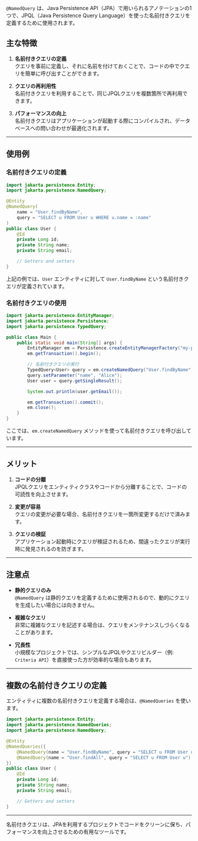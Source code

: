 `@NamedQuery` は、Java Persistence API（JPA）で用いられるアノテーションの1つで、JPQL（Java Persistence Query Language）を使った名前付きクエリを定義するために使用されます。

## 主な特徴
1. **名前付きクエリの定義**  
   クエリを事前に定義し、それに名前を付けておくことで、コードの中でクエリを簡単に呼び出すことができます。

2. **クエリの再利用性**  
   名前付きクエリを利用することで、同じJPQLクエリを複数箇所で再利用できます。

3. **パフォーマンスの向上**  
   名前付きクエリはアプリケーションが起動する際にコンパイルされ、データベースへの問い合わせが最適化されます。

---

## 使用例
### 名前付きクエリの定義

```java
import jakarta.persistence.Entity;
import jakarta.persistence.NamedQuery;

@Entity
@NamedQuery(
    name = "User.findByName",
    query = "SELECT u FROM User u WHERE u.name = :name"
)
public class User {
    @Id
    private Long id;
    private String name;
    private String email;

    // Getters and setters
}
```

上記の例では、`User` エンティティに対して `User.findByName` という名前付きクエリが定義されています。

### 名前付きクエリの使用

```java
import jakarta.persistence.EntityManager;
import jakarta.persistence.Persistence;
import jakarta.persistence.TypedQuery;

public class Main {
    public static void main(String[] args) {
        EntityManager em = Persistence.createEntityManagerFactory("my-persistence-unit").createEntityManager();
        em.getTransaction().begin();

        // 名前付きクエリの実行
        TypedQuery<User> query = em.createNamedQuery("User.findByName", User.class);
        query.setParameter("name", "Alice");
        User user = query.getSingleResult();

        System.out.println(user.getEmail());

        em.getTransaction().commit();
        em.close();
    }
}
```

ここでは、`em.createNamedQuery` メソッドを使って名前付きクエリを呼び出しています。

---

## メリット
1. **コードの分離**  
   JPQLクエリをエンティティクラスやコードから分離することで、コードの可読性を向上させます。

2. **変更が容易**  
   クエリの変更が必要な場合、名前付きクエリを一箇所変更するだけで済みます。

3. **クエリの検証**  
   アプリケーション起動時にクエリが検証されるため、間違ったクエリが実行時に発見されるのを防ぎます。

---

## 注意点
- **静的クエリのみ**  
  `@NamedQuery` は静的クエリを定義するために使用されるので、動的にクエリを生成したい場合には向きません。
  
- **複雑なクエリ**  
  非常に複雑なクエリを記述する場合は、クエリをメンテナンスしづらくなることがあります。

- **冗長性**  
  小規模なプロジェクトでは、シンプルなJPQLやクエリビルダー（例: `Criteria API`）を直接使った方が効率的な場合もあります。

---

## 複数の名前付きクエリの定義
エンティティに複数の名前付きクエリを定義する場合は、`@NamedQueries` を使います。

```java
import jakarta.persistence.Entity;
import jakarta.persistence.NamedQueries;
import jakarta.persistence.NamedQuery;

@Entity
@NamedQueries({
    @NamedQuery(name = "User.findByName", query = "SELECT u FROM User u WHERE u.name = :name"),
    @NamedQuery(name = "User.findAll", query = "SELECT u FROM User u")
})
public class User {
    @Id
    private Long id;
    private String name;
    private String email;

    // Getters and setters
}
```

---

名前付きクエリは、JPAを利用するプロジェクトでコードをクリーンに保ち、パフォーマンスを向上させるための有用なツールです。
